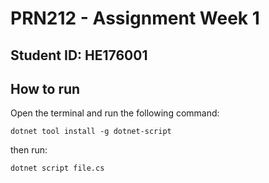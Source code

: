 # PRN212 - Assignment Week 1
## Student ID: HE176001
## How to run

Open the terminal and run the following command:

`dotnet tool install -g dotnet-script`

then run:

`dotnet script file.cs`
